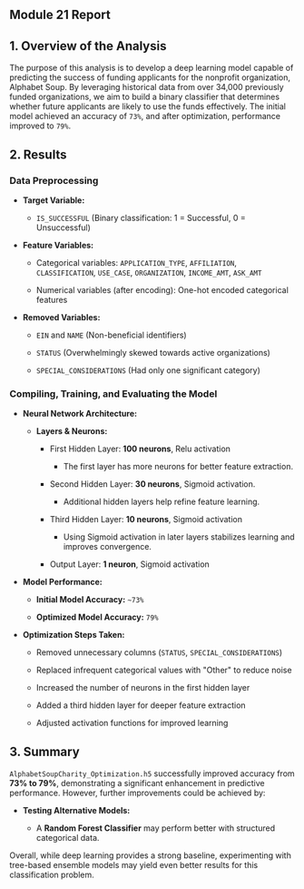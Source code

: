 ﻿## Module 21 Report

## 1. Overview of the Analysis

The purpose of this analysis is to develop a deep learning model capable of predicting the success of funding applicants for the nonprofit organization, Alphabet Soup. By leveraging historical data from over 34,000 previously funded organizations, we aim to build a binary classifier that determines whether future applicants are likely to use the funds effectively. The initial model achieved an accuracy of `73%`, and after optimization, performance improved to `79%`.

## 2. Results

### **Data Preprocessing**

-   **Target Variable:**
    
    -   `IS_SUCCESSFUL` (Binary classification: 1 = Successful, 0 = Unsuccessful)
        
-   **Feature Variables:**
    
    -   Categorical variables: `APPLICATION_TYPE`, `AFFILIATION`, `CLASSIFICATION`, `USE_CASE`, `ORGANIZATION`, `INCOME_AMT`, `ASK_AMT`
        
    -   Numerical variables (after encoding): One-hot encoded categorical features
        
-   **Removed Variables:**
    
    -   `EIN` and `NAME` (Non-beneficial identifiers)
        
    -   `STATUS` (Overwhelmingly skewed towards active organizations)
        
    -   `SPECIAL_CONSIDERATIONS` (Had only one significant category)
        

### **Compiling, Training, and Evaluating the Model**

-   **Neural Network Architecture:**
    
    -   **Layers & Neurons:**
        
        -   First Hidden Layer: **100 neurons**, Relu activation
	        - The first layer has more neurons for better feature extraction.
            
        -   Second Hidden Layer: **30 neurons**, Sigmoid activation.
	        - Additional hidden layers help refine feature learning.
            
        -   Third Hidden Layer: **10 neurons**, Sigmoid activation
	        - Using Sigmoid activation in later layers stabilizes learning and improves convergence.
            
        -   Output Layer: **1 neuron**, Sigmoid activation

            
-   **Model Performance:**
    
    -   **Initial Model Accuracy:** `~73%`
        
    -   **Optimized Model Accuracy:**  `79%`
        
-   **Optimization Steps Taken:**
    
    -   Removed unnecessary columns (`STATUS`, `SPECIAL_CONSIDERATIONS`)
        
    -   Replaced infrequent categorical values with "Other" to reduce noise
        
    -   Increased the number of neurons in the first hidden layer
        
    -   Added a third hidden layer for deeper feature extraction
        
    -   Adjusted activation functions for improved learning
        
## 3. Summary

`AlphabetSoupCharity_Optimization.h5` successfully improved accuracy from **73% to 79%**, demonstrating a significant enhancement in predictive performance. However, further improvements could be achieved by:

-   **Testing Alternative Models:**
    
    -   A **Random Forest Classifier** may perform better with structured categorical data.

Overall, while deep learning provides a strong baseline, experimenting with tree-based ensemble models may yield even better results for this classification problem.
